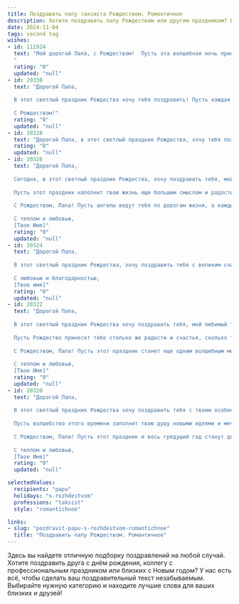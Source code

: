 ```yaml
---
title: Поздравить папу таксиста Рождеством. Романтичное
description: Хотите поздравить папу Рождеством или другим праздником? Наш ИИ создаст незабываемое поздравление, а вы обязательно выделитесь среди других.  
date: 2024-11-04
tags: second tag
wishes:
- id: 111924
  text: "Мой дорогой Папа, с Рождеством!  Пусть эта волшебная ночь принесет тебе столько же тепла и света, сколько ты приносишь в наши жизни.  Ты — наш надежный маяк, как такси, всегда готовый доставить нас к мечте.  Пусть твой путь будет всегда освещен любовью и счастьем, а звезды на небе сияют для тебя так ярко, как твои глаза.  Целую тебя крепко и люблю всей душой!
  "
  rating: "0"
  updated: "null"
- id: 20330
  text: "Дорогой Папа,
  
  В этот светлый праздник Рождества хочу тебя поздравить! Пусть каждая поездка на твоем такси будет не только работой, но и маленьким путешествием в мир радости и счастья. Пусть волшебство Рождества наполнит твою жизнь новыми чудесами и романтическими моментами. С любовью и теплом поздравляю тебя, Папа, и желаю, чтобы каждый день был таким же ярким и загадочным, как сам праздник!
  
  С Рождеством!"
  rating: "0"
  updated: "null"
- id: 20328
  text: "Дорогой Папа, в этот светлый праздник Рождества, хочу тебя поздравить! Как таксист, ты каждый день привозишь домой не только пассажиров, но и частичку своей души. Пусть этот праздник принесет тебе столько же радости и тепла, сколько ты даришь другим. Желаю, чтобы каждая твоя поездка была безопасной и приносила только положительные эмоции. Пусть Рождество украсит твою жизнь новыми чудесами и романтическими моментами. С любовью и благодарностью за все, что ты делаешь! С Рождеством!"
  rating: "0"
  updated: "null"
- id: 20326
  text: "Дорогой Папа,
  
  Сегодня, в этот светлый праздник Рождества, хочу поздравить тебя, мой любимый таксист, с великим счастьем и теплом в душе. Пусть каждая твоя поездка приносит не только добрые слова и улыбки, но и новые, яркие впечатления.
  
  Пусть этот праздник наполнит твою жизнь еще большим смыслом и радостью, а каждая минута, проведенная с близкими, станет бесценным даром. Ты всегда был для нас опорой и примером, и сегодня, как никогда, мы ценим твою заботу и любовь.
  
  С Рождеством, Папа! Пусть ангелы ведут тебя по дорогам жизни, а каждый день будет наполнен любовью и благополучием.
  
  С теплом и любовью,
  [Твое Имя]"
  rating: "0"
  updated: "null"
- id: 20324
  text: "Дорогой Папа,
  
  В этот светлый праздник Рождества, хочу поздравить тебя с великим счастьем и радостью. Ты, как таксист, всегда находишь правильный путь, не только на дороге, но и в жизни. Твоя мудрость и терпение вдохновляют меня каждый день. Пусть это Рождество принесет тебе столько же радости и тепла, сколько ты даришь другим на своем желтом автомобиле.
  
  С любовью и благодарностью,
  [Твое имя]"
  rating: "0"
  updated: "null"
- id: 20322
  text: "Дорогой Папа,
  
  В этот светлый праздник Рождества хочу поздравить тебя, мой любимый таксист, с великолепным днем, когда мир наполнен светом и теплом. Пусть каждая твоя поездка будет наполнена радостью и улыбками пассажиров, а дорога к дому всегда будет короткой и приятной.
  
  Пусть Рождество принесет тебе столько же радости и счастья, сколько ты даришь другим своим профессионализмом и добротой. Ты делаешь мир лучше своим присутствием, и я благодарна тебе за это.
  
  С Рождеством, Папа! Пусть этот праздник станет еще одним волшебным моментом в нашей жизни, наполненным любовью и пониманием.
  
  С теплом и любовью,
  [Твое Имя]"
  rating: "0"
  updated: "null"
- id: 20320
  text: "Дорогой Папа,
  
  В этот светлый праздник Рождества хочу поздравить тебя с твоим особенным днем. Как таксист, ты каждый день привозишь домой не только пассажиров, но и частичку радости и уверенности в том, что все наладится. Пусть это Рождество принесет тебе столько же тепла и уюта, сколько ты даришь другим.
  
  Пусть волшебство этого времени заполнит твою душу новыми идеями и мечтами, а домашний очаг будет сиять теплом и любовью. Желаю, чтобы каждый твой шаг в новом году был наполнен смыслом и успехом, а каждая поездка приносила не только заработок, но и радость от общения и помощи людям.
  
  С Рождеством, Папа! Пусть этот праздник и весь грядущий год станут для тебя временем чудес и романтики, как каждая твоя поездка, когда за окном мелькают огни города, а в душе звучит тихая музыка надежд и счастливых моментов.
  
  С теплом и любовью,
  [Твое Имя]"
  rating: "0"
  updated: "null"

selectedValues:
  recipients: "papu"
  holidays: "s-rozhdestvom"
  professions: "taksist"
  style: "romantichnoe"

links:
- slug: "pozdravit-papu-s-rozhdestvom-romantichnoe"
  title: "Поздравить папу Рождеством. Романтичное"
---
```


Здесь вы найдете отличную подборку поздравлений на любой случай.
Хотите поздравить друга с днём рождения, коллегу с профессиональным праздником или близких с Новым годом? У нас есть всё, чтобы сделать ваш поздравительный текст незабываемым. Выбирайте нужную категорию и находите лучшие слова для ваших близких и друзей!
